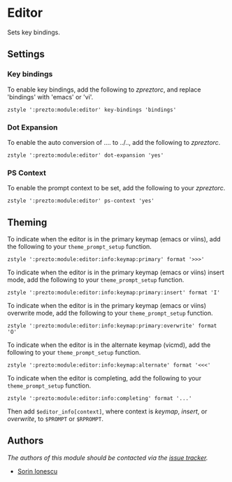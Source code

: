 Editor
======

Sets key bindings.

Settings
--------

### Key bindings

To enable key bindings, add the following to *zpreztorc*, and replace 'bindings'
with 'emacs' or 'vi'.

    zstyle ':prezto:module:editor' key-bindings 'bindings'

### Dot Expansion

To enable the auto conversion of .... to ../.., add the following to
*zpreztorc*.

    zstyle ':prezto:module:editor' dot-expansion 'yes'

### PS Context

To enable the prompt context to be set, add the following to your
*zpreztorc*.

    zstyle ':prezto:module:editor' ps-context 'yes'

Theming
-------

To indicate when the editor is in the primary keymap (emacs or viins), add
the following to your `theme_prompt_setup` function.

    zstyle ':prezto:module:editor:info:keymap:primary' format '>>>'

To indicate when the editor is in the primary keymap (emacs or viins) insert
mode, add the following to your `theme_prompt_setup` function.

    zstyle ':prezto:module:editor:info:keymap:primary:insert' format 'I'

To indicate when the editor is in the primary keymap (emacs or viins) overwrite
mode, add the following to your `theme_prompt_setup` function.

    zstyle ':prezto:module:editor:info:keymap:primary:overwrite' format 'O'

To indicate when the editor is in the alternate keymap (vicmd), add the
following to your `theme_prompt_setup` function.

    zstyle ':prezto:module:editor:info:keymap:alternate' format '<<<'

To indicate when the editor is completing, add the following to your
`theme_prompt_setup` function.

    zstyle ':prezto:module:editor:info:completing' format '...'

Then add `$editor_info[context]`, where context is *keymap*, *insert*, or
*overwrite*, to `$PROMPT` or `$RPROMPT`.

Authors
-------

*The authors of this module should be contacted via the [issue tracker][1].*

  - [Sorin Ionescu](https://github.com/sorin-ionescu)

[1]: https://github.com/zsh-users/prezto/issues
